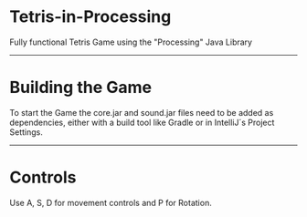 # Tetris-in-Processing
Fully functional Tetris Game using the "Processing" Java Library

----------
# Building the Game
To start the Game the core.jar and sound.jar files need to be added as dependencies, either with a build tool like Gradle or in IntelliJ´s Project Settings.

------
# Controls

Use A, S, D for movement controls and P for Rotation.
